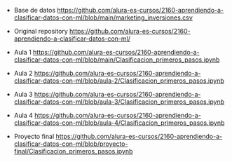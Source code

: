 - Base de datos
    https://github.com/alura-es-cursos/2160-aprendiendo-a-clasificar-datos-con-ml/blob/main/marketing_inversiones.csv

- Original repository
    https://github.com/alura-es-cursos/2160-aprendiendo-a-clasificar-datos-con-ml/

- Aula 1
    https://github.com/alura-es-cursos/2160-aprendiendo-a-clasificar-datos-con-ml/blob/main/Clasificacion_primeros_pasos.ipynb

- Aula 2
    https://github.com/alura-es-cursos/2160-aprendiendo-a-clasificar-datos-con-ml/blob/aula-2/Clasificacion_primeros_pasos.ipynb

- Aula 3
    https://github.com/alura-es-cursos/2160-aprendiendo-a-clasificar-datos-con-ml/blob/aula-3/Clasificacion_primeros_pasos.ipynb

- Aula 4
    https://github.com/alura-es-cursos/2160-aprendiendo-a-clasificar-datos-con-ml/blob/aula-4/Clasificacion_primeros_pasos.ipynb

- Proyecto final
    https://github.com/alura-es-cursos/2160-aprendiendo-a-clasificar-datos-con-ml/blob/proyecto-final/Clasificacion_primeros_pasos.ipynb
